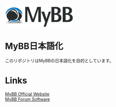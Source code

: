 [![MyBB](https://raw.githubusercontent.com/mybb/mybb/feature/images/logo.png "MyBB")](https://mybb.com "MyBB")
# MyBB日本語化
このリポジトリはMyBBの日本語化を目的としています。

# Links
[MyBB Official Website](https://mybb.com/)  
[MyBB Forum Software](https://github.com/mybb)
